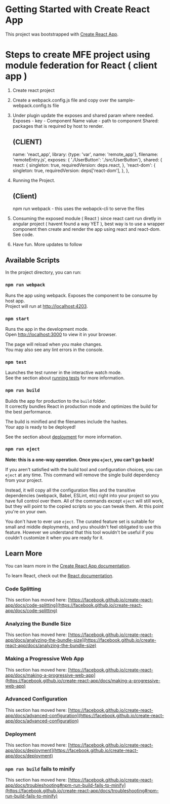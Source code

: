 # Getting Started with Create React App

This project was bootstrapped with [Create React App](https://github.com/facebook/create-react-app).

# Steps to create MFE project using module federation for React ( client app )

1. Create react project

2. Create a webpack.config.js file and copy over the sample-webpack.config.ts file

3. Under plugin update the exposes and shared param where needed.
    Exposes -
        key - Component Name
        value - path to component
    Shared:
        packages that is required by host to render.

    ## (CLIENT)
    name: 'react_app',
        library: {type: 'var', name: 'remote_app'},
        filename: 'remoteEntry.js',
        exposes: { './UserButton': './src/UserButton'},
        shared: {
            react: {
                singleton: true,
                requiredVersion: deps.react,
            },
            'react-dom': {
                singleton: true,
                requiredVersion: deps['react-dom'],
            },
        },
    
4. Running the Project.
    ## (Client)
    npm run webpack - this uses the webapck-cli to serve the files

5. Consuming the exposed module ( React )
    since react cant run diretly in angular project ( havent found a way YET ), best way is to use a wrapper component then create and render the app using react and react-dom. 
    See code. 

6. Have fun. More updates to follow

## Available Scripts

In the project directory, you can run:

### `npm run webpack`

Runs the app using webpack. Exposes the component to be consume by host app.\
Project will run at [http://localhost:4203](http://localhost:4203).

### `npm start`

Runs the app in the development mode.\
Open [http://localhost:3000](http://localhost:3000) to view it in your browser.

The page will reload when you make changes.\
You may also see any lint errors in the console.

### `npm test`

Launches the test runner in the interactive watch mode.\
See the section about [running tests](https://facebook.github.io/create-react-app/docs/running-tests) for more information.

### `npm run build`

Builds the app for production to the `build` folder.\
It correctly bundles React in production mode and optimizes the build for the best performance.

The build is minified and the filenames include the hashes.\
Your app is ready to be deployed!

See the section about [deployment](https://facebook.github.io/create-react-app/docs/deployment) for more information.

### `npm run eject`

**Note: this is a one-way operation. Once you `eject`, you can't go back!**

If you aren't satisfied with the build tool and configuration choices, you can `eject` at any time. This command will remove the single build dependency from your project.

Instead, it will copy all the configuration files and the transitive dependencies (webpack, Babel, ESLint, etc) right into your project so you have full control over them. All of the commands except `eject` will still work, but they will point to the copied scripts so you can tweak them. At this point you're on your own.

You don't have to ever use `eject`. The curated feature set is suitable for small and middle deployments, and you shouldn't feel obligated to use this feature. However we understand that this tool wouldn't be useful if you couldn't customize it when you are ready for it.

## Learn More

You can learn more in the [Create React App documentation](https://facebook.github.io/create-react-app/docs/getting-started).

To learn React, check out the [React documentation](https://reactjs.org/).

### Code Splitting

This section has moved here: [https://facebook.github.io/create-react-app/docs/code-splitting](https://facebook.github.io/create-react-app/docs/code-splitting)

### Analyzing the Bundle Size

This section has moved here: [https://facebook.github.io/create-react-app/docs/analyzing-the-bundle-size](https://facebook.github.io/create-react-app/docs/analyzing-the-bundle-size)

### Making a Progressive Web App

This section has moved here: [https://facebook.github.io/create-react-app/docs/making-a-progressive-web-app](https://facebook.github.io/create-react-app/docs/making-a-progressive-web-app)

### Advanced Configuration

This section has moved here: [https://facebook.github.io/create-react-app/docs/advanced-configuration](https://facebook.github.io/create-react-app/docs/advanced-configuration)

### Deployment

This section has moved here: [https://facebook.github.io/create-react-app/docs/deployment](https://facebook.github.io/create-react-app/docs/deployment)

### `npm run build` fails to minify

This section has moved here: [https://facebook.github.io/create-react-app/docs/troubleshooting#npm-run-build-fails-to-minify](https://facebook.github.io/create-react-app/docs/troubleshooting#npm-run-build-fails-to-minify)


